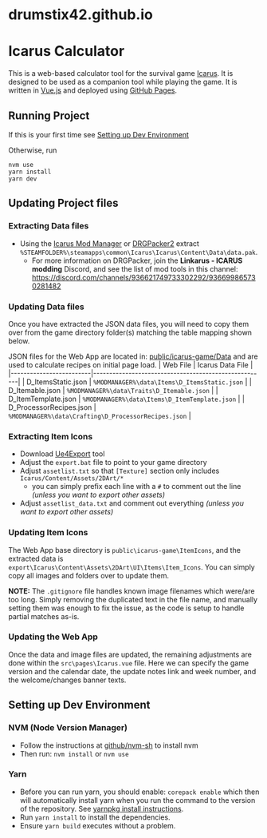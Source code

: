 # drumstix42.github.io

# Icarus Calculator
This is a web-based calculator tool for the survival game [Icarus](https://store.steampowered.com/app/1149460/ICARUS/). It is designed to be used as a companion tool while playing the game. It is written in [Vue.js](https://vuejs.org/) and deployed using [GitHub Pages](https://pages.github.com/).

## Running Project
If this is your first time see [Setting up Dev Environment](#setting-up-dev-environment)

Otherwise, run
```
nvm use
yarn install
yarn dev
```
## Updating Project files
### Extracting Data files
- Using the [Icarus Mod Manager](https://github.com/Jimk72/Icarus_Software) or [DRGPacker2](https://drive.google.com/file/d/1f8J_2A0GgDIAU6Ekq7Ef6GELnpHpK8wT/view) extract `%STEAMFOLDER%\steamapps\common\Icarus\Icarus\Content\Data\data.pak`.
    - For more information on DRGPacker, join the **Linkarus - ICARUS modding** Discord, and see the list of mod tools in this channel: https://discord.com/channels/936621749733302292/936699865730281482
### Updating Data files
Once you have extracted the JSON data files, you will need to copy them over from the game directory folder(s) matching the table mapping shown below. 

JSON files for the Web App are located in: [public/icarus-game/Data](./public/icarus-game/Data) and are used to calculate recipes on initial page load.
| Web File                | Icarus Data File                                     |
|-------------------------|------------------------------------------------------|
| D_ItemsStatic.json      | `%MODMANAGER%\data\Items\D_ItemsStatic.json`         |
| D_Itemable.json         | `%MODMANAGER%\data\Traits\D_Itemable.json`           |
| D_ItemTemplate.json     | `%MODMANAGER%\data\Items\D_ItemTemplate.json`        |
| D_ProcessorRecipes.json | `%MODMANAGER%\data\Crafting\D_ProcessorRecipes.json` |

### Extracting Item Icons
- Download [Ue4Export](https://github.com/CrystalFerrai/Ue4Export/releases) tool
- Adjust the `export.bat` file to point to your game directory
- Adjust `assetlist.txt` so that `[Texture]` section only includes `Icarus/Content/Assets/2DArt/*`
    - you can simply prefix each line with a `#` to comment out the line *(unless you want to export other assets)*
- Adjust `assetlist_data.txt` and comment out everything *(unless you want to export other assets)*

### Updating Item Icons
The Web App base directory is `public\icarus-game\ItemIcons`, and the extracted data is `export\Icarus\Content\Assets\2DArt\UI\Items\Item_Icons`. You can simply copy all images and folders over to update them.

**NOTE:** The `.gitignore` file handles known image filenames which were/are too long. Simply removing the duplicated text in the file name, and manually setting them was enough to fix the issue, as the code is setup to handle partial matches as-is.

### Updating the Web App

Once the data and image files are updated, the remaining adjustments are done within the `src\pages\Icarus.vue` file. Here we can specify the game version and the calendar date, the update notes link and week number, and the welcome/changes banner texts.


## Setting up Dev Environment
### NVM (Node Version Manager)
- Follow the instructions at [github/nvm-sh](https://github.com/nvm-sh/nvm) to install nvm
- Then run: `nvm install` or `nvm use`
### Yarn
- Before you can run yarn, you should enable: `corepack enable` which then will automatically install yarn when you run the command to the version of the repository.  See [yarnpkg install instructions](https://yarnpkg.com/getting-started/install).
- Run `yarn install` to install the dependencies.
- Ensure `yarn build` executes without a problem.